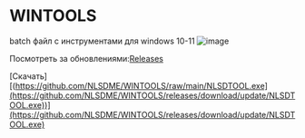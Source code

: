 # WINTOOLS
batch файл с инструментами для windows 10-11
![image](https://github.com/NLSDME/WINTOOLS/assets/93867178/e8939995-53dc-4cec-8eec-425de40306d9)


Посмотреть за обновлениями:[Releases](https://github.com/NLSDME/WINTOOLS/releases)


[Скачать][(https://github.com/NLSDME/WINTOOLS/raw/main/NLSDTOOL.exe](https://github.com/NLSDME/WINTOOLS/releases/download/update/NLSDTOOL.exe))](https://github.com/NLSDME/WINTOOLS/releases/download/update/NLSDTOOL.exe)
